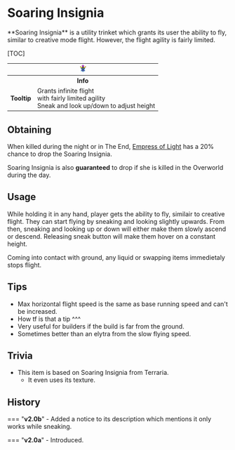 # Soaring Insignia

<div class="result kohara-infobox-grid" markdown>
<div markdown class="kohara-infobox-text">
**Soaring Insignia** is a utility trinket which grants its user the ability to fly, similar to creative mode flight. However, the flight agility is fairly limited.

[TOC]

</div>
<div class="kohara-infobox-table">
  <table id="kohara-infobox--item">
	<tr>
		<th colspan="2" class="kohara-infobox--top-image"><img src="../../../assets/items/soaring_insignia.png"></th>
	</tr>
	<tr>
		<th colspan="2">Info</th>
	</tr>
	<tr>	
		<td><b>Tooltip</b></td>
		<td>Grants infinite flight
        <br>
        with fairly limited agility
		<br>
		Sneak and look up/down to adjust height</td>
	</tr>
</table>
</div>
</div>

## Obtaining
When killed during the night or in The End, [Empress of Light](../../mobs/bosses/empress_of_light.md) has a 20% chance to drop the Soaring Insignia.

Soaring Insignia is also **guaranteed** to drop if she is killed in the Overworld during the day.

## Usage
While holding it in any hand, player gets the ability to fly, similair to creative flight. They can start flying by sneaking and looking slightly upwards. From then, sneaking and looking up or down will either make them slowly ascend or descend. Releasing sneak button will make them hover on a constant height.

Coming into contact with ground, any liquid or swapping items immedietaly stops flight.

## Tips 
- Max horizontal flight speed is the same as base running speed and can't be increased.
- How tf is that a tip ^^^
- Very useful for builders if the build is far from the ground.
- Sometimes better than an elytra from the slow flying speed.

## Trivia
- This item is based on Soaring Insignia from Terraria.
    - It even uses its texture.

## History
=== "**v2.0b**"
    - Added a notice to its description which mentions it only works while sneaking.

=== "**v2.0a**"
    - Introduced.
